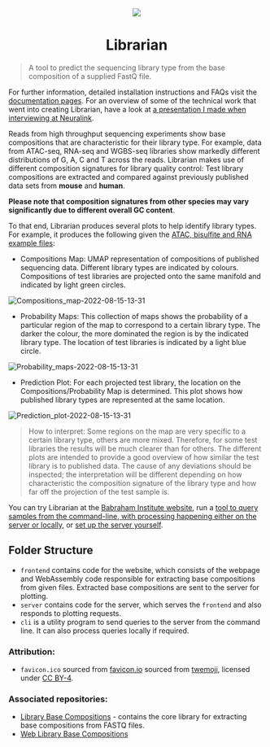 <center>
<img src="frontend/static/favicon.ico" />

# Librarian 
</center>

> A tool to predict the sequencing library type from the base composition of a supplied FastQ file.

For further information, detailed installation instructions and FAQs visit the [documentation pages](https://kartva.github.io/Librarian/). For an overview of some of the technical work that went into creating Librarian, have a look at [a presentation I made when interviewing at Neuralink](./Librarian%20Technical%20Presentation.pdf).

Reads from high throughput sequencing experiments show base compositions that are characteristic for their library type. For example, data from ATAC-seq, RNA-seq and WGBS-seq libraries show markedly different distributions of G, A, C and T across the reads. Librarian makes use of different composition signatures for library quality control: Test library compositions are extracted and compared against previously published data sets from **mouse** and **human**.

**Please note that composition signatures from other species may vary significantly due to different overall GC content**.

To that end, Librarian produces several plots to help identify library types. For example, it produces the following given the [ATAC, bisulfite and RNA example files](frontend/example_inputs/):

- Compositions Map: UMAP representation of compositions of published sequencing data. Different library types are indicated by colours. Compositions of test libraries are projected onto the same manifold and indicated by light green circles.

![Compositions_map-2022-08-15-13-31](https://user-images.githubusercontent.com/51814158/184647396-ed51de1a-29aa-43f8-b013-5d13f6ceb645.svg)

- Probability Maps: This collection of maps shows the probability of a particular region of the map to correspond to a certain library type. The darker the colour, the more dominated the region is by the indicated library type. The location of test libraries is indicated by a light blue circle.

![Probability_maps-2022-08-15-13-31](https://user-images.githubusercontent.com/51814158/184647578-29cdab87-dc37-45e0-a187-a0c4d8a2d2fa.svg)

- Prediction Plot: For each projected test library, the location on the Compositions/Probability Map is determined. This plot shows how published library types are represented at the same location.

![Prediction_plot-2022-08-15-13-31](https://user-images.githubusercontent.com/51814158/184647529-8acf7605-eb48-4642-a614-0ae80c803023.svg)

> How to interpret: Some regions on the map are very specific to a certain library type, others are more mixed. Therefore, for some test libraries the results will be much clearer than for others. The different plots are intended to provide a good overview of how similar the test library is to published data. The cause of any deviations should be inspected; the interpretation will be different depending on how characteristic the composition signature of the library type and how far off the projection of the test sample is.

You can try Librarian at the [Babraham Institute website](https://www.bioinformatics.babraham.ac.uk/librarian/), run a [tool to query samples from the command-line, with processing happening either on the server or locally](cli/README.md), or [set up the server yourself](server/README.md).

## Folder Structure
- `frontend` contains code for the website, which consists of the webpage and WebAssembly code responsible for extracting base compositions from given files. Extracted base compositions are sent to the server for plotting.
- `server` contains code for the server, which serves the `frontend` and also responds to plotting requests.
- `cli` is a utility program to send queries to the server from the command line. It can also process queries locally if required.

### Attribution:
- `favicon.ico` sourced from [favicon.io](https://favicon.io/emoji-favicons/books) sourced from [twemoji](https://twemoji.twitter.com/), licensed under [CC BY-4](https://creativecommons.org/licenses/by/4.0/).

### Associated repositories:
- [Library Base Compositions](https://github.com/ChristelKrueger/Library_Base_Compositions) - contains the core library for extracting base compositions from FASTQ files.
- [Web Library Base Compositions](https://github.com/DesmondWillowbrook/Web_Library_Base_Compositions)
